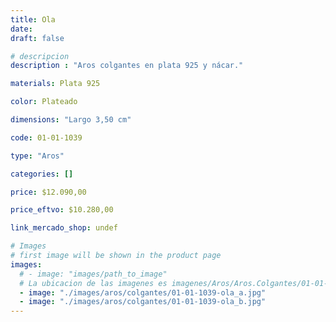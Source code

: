 ```yaml
---
title: Ola
date: 
draft: false

# descripcion
description : "Aros colgantes en plata 925 y nácar."

materials: Plata 925

color: Plateado

dimensions: "Largo 3,50 cm"

code: 01-01-1039

type: "Aros"

categories: []

price: $12.090,00

price_eftvo: $10.280,00

link_mercado_shop: undef

# Images
# first image will be shown in the product page
images:
  # - image: "images/path_to_image"
  # La ubicacion de las imagenes es imagenes/Aros/Aros.Colgantes/01-01-1039-ola
  - image: "./images/aros/colgantes/01-01-1039-ola_a.jpg"
  - image: "./images/aros/colgantes/01-01-1039-ola_b.jpg"
---
```

